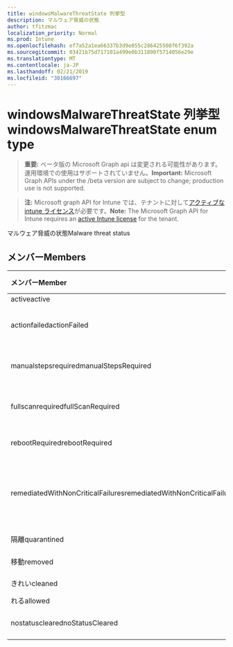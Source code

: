 ```yaml
---
title: windowsMalwareThreatState 列挙型
description: マルウェア脅威の状態
author: tfitzmac
localization_priority: Normal
ms.prod: Intune
ms.openlocfilehash: ef7a52a1ea66337b3d9e055c286425508f6f392a
ms.sourcegitcommit: 03421b75d717101a499e0b311890f5714056e29e
ms.translationtype: MT
ms.contentlocale: ja-JP
ms.lasthandoff: 02/21/2019
ms.locfileid: "30166697"
---
```

# <a name="windowsmalwarethreatstate-enum-type"></a><span data-ttu-id="54c5e-103">windowsMalwareThreatState 列挙型</span><span class="sxs-lookup"><span data-stu-id="54c5e-103">windowsMalwareThreatState enum type</span></span>

> <span data-ttu-id="54c5e-104">**重要:** ベータ版の Microsoft Graph api は変更される可能性があります。運用環境での使用はサポートされていません。</span><span class="sxs-lookup"><span data-stu-id="54c5e-104">**Important:** Microsoft Graph APIs under the /beta version are subject to change; production use is not supported.</span></span>

> <span data-ttu-id="54c5e-105">**注:** Microsoft graph API for Intune では、テナントに対して[アクティブな intune ライセンス](https://go.microsoft.com/fwlink/?linkid=839381)が必要です。</span><span class="sxs-lookup"><span data-stu-id="54c5e-105">**Note:** The Microsoft Graph API for Intune requires an [active Intune license](https://go.microsoft.com/fwlink/?linkid=839381) for the tenant.</span></span>

<span data-ttu-id="54c5e-106">マルウェア脅威の状態</span><span class="sxs-lookup"><span data-stu-id="54c5e-106">Malware threat status</span></span>

## <a name="members"></a><span data-ttu-id="54c5e-107">メンバー</span><span class="sxs-lookup"><span data-stu-id="54c5e-107">Members</span></span>
|<span data-ttu-id="54c5e-108">メンバー</span><span class="sxs-lookup"><span data-stu-id="54c5e-108">Member</span></span>|<span data-ttu-id="54c5e-109">値</span><span class="sxs-lookup"><span data-stu-id="54c5e-109">Value</span></span>|<span data-ttu-id="54c5e-110">説明</span><span class="sxs-lookup"><span data-stu-id="54c5e-110">Description</span></span>|
|:---|:---|:---|
|<span data-ttu-id="54c5e-111">active</span><span class="sxs-lookup"><span data-stu-id="54c5e-111">active</span></span>|<span data-ttu-id="54c5e-112">.0</span><span class="sxs-lookup"><span data-stu-id="54c5e-112">0</span></span>|<span data-ttu-id="54c5e-113">Active</span><span class="sxs-lookup"><span data-stu-id="54c5e-113">Active</span></span>|
|<span data-ttu-id="54c5e-114">actionfailed</span><span class="sxs-lookup"><span data-stu-id="54c5e-114">actionFailed</span></span>|<span data-ttu-id="54c5e-115">1-d</span><span class="sxs-lookup"><span data-stu-id="54c5e-115">1</span></span>|<span data-ttu-id="54c5e-116">アクションの失敗</span><span class="sxs-lookup"><span data-stu-id="54c5e-116">Action failed</span></span>|
|<span data-ttu-id="54c5e-117">manualstepsrequired</span><span class="sxs-lookup"><span data-stu-id="54c5e-117">manualStepsRequired</span></span>|<span data-ttu-id="54c5e-118">pbm-2</span><span class="sxs-lookup"><span data-stu-id="54c5e-118">2</span></span>|<span data-ttu-id="54c5e-119">手動手順が必要</span><span class="sxs-lookup"><span data-stu-id="54c5e-119">Manual steps required</span></span>|
|<span data-ttu-id="54c5e-120">fullscanrequired</span><span class="sxs-lookup"><span data-stu-id="54c5e-120">fullScanRequired</span></span>|<span data-ttu-id="54c5e-121">1/3</span><span class="sxs-lookup"><span data-stu-id="54c5e-121">3</span></span>|<span data-ttu-id="54c5e-122">完全スキャンが必要</span><span class="sxs-lookup"><span data-stu-id="54c5e-122">Full scan required</span></span>|
|<span data-ttu-id="54c5e-123">rebootRequired</span><span class="sxs-lookup"><span data-stu-id="54c5e-123">rebootRequired</span></span>|<span data-ttu-id="54c5e-124">2/4</span><span class="sxs-lookup"><span data-stu-id="54c5e-124">4</span></span>|<span data-ttu-id="54c5e-125">再起動が必要</span><span class="sxs-lookup"><span data-stu-id="54c5e-125">Reboot required</span></span>|
|<span data-ttu-id="54c5e-126">remediatedWithNonCriticalFailures</span><span class="sxs-lookup"><span data-stu-id="54c5e-126">remediatedWithNonCriticalFailures</span></span>|<span data-ttu-id="54c5e-127">5</span><span class="sxs-lookup"><span data-stu-id="54c5e-127">5</span></span>|<span data-ttu-id="54c5e-128">重要でないエラーによる修復</span><span class="sxs-lookup"><span data-stu-id="54c5e-128">Remediated with non critical failures</span></span> |
|<span data-ttu-id="54c5e-129">隔離</span><span class="sxs-lookup"><span data-stu-id="54c5e-129">quarantined</span></span>|<span data-ttu-id="54c5e-130">シックス</span><span class="sxs-lookup"><span data-stu-id="54c5e-130">6</span></span>|<span data-ttu-id="54c5e-131">隔離</span><span class="sxs-lookup"><span data-stu-id="54c5e-131">Quarantined</span></span>|
|<span data-ttu-id="54c5e-132">移動</span><span class="sxs-lookup"><span data-stu-id="54c5e-132">removed</span></span>|<span data-ttu-id="54c5e-133">7</span><span class="sxs-lookup"><span data-stu-id="54c5e-133">7</span></span>|<span data-ttu-id="54c5e-134">削除</span><span class="sxs-lookup"><span data-stu-id="54c5e-134">Removed</span></span>|
|<span data-ttu-id="54c5e-135">きれい</span><span class="sxs-lookup"><span data-stu-id="54c5e-135">cleaned</span></span>|<span data-ttu-id="54c5e-136">~</span><span class="sxs-lookup"><span data-stu-id="54c5e-136">8</span></span>|<span data-ttu-id="54c5e-137">きれい</span><span class="sxs-lookup"><span data-stu-id="54c5e-137">Cleaned</span></span>|
|<span data-ttu-id="54c5e-138">れる</span><span class="sxs-lookup"><span data-stu-id="54c5e-138">allowed</span></span>|<span data-ttu-id="54c5e-139">i-9</span><span class="sxs-lookup"><span data-stu-id="54c5e-139">9</span></span>|<span data-ttu-id="54c5e-140">可</span><span class="sxs-lookup"><span data-stu-id="54c5e-140">Allowed</span></span>|
|<span data-ttu-id="54c5e-141">nostatuscleared</span><span class="sxs-lookup"><span data-stu-id="54c5e-141">noStatusCleared</span></span>|<span data-ttu-id="54c5e-142">個</span><span class="sxs-lookup"><span data-stu-id="54c5e-142">10</span></span>|<span data-ttu-id="54c5e-143">状態未クリア</span><span class="sxs-lookup"><span data-stu-id="54c5e-143">No status cleared</span></span>|




